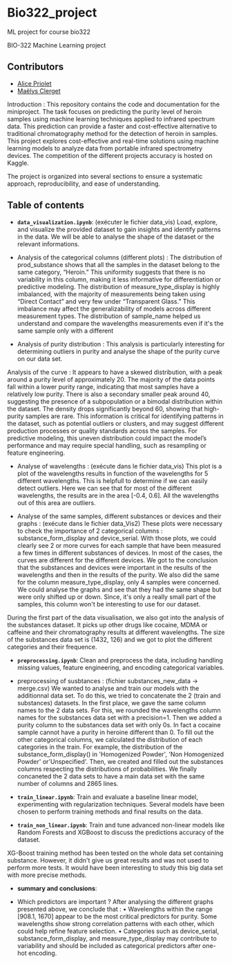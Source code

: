 # Bio322_project
ML project for course bio322

BIO-322 Machine Learning project 

## Contributors

- [Alice Priolet](https://github.com/alicepriolet)
- [Maëlys Clerget](https://github.com/maelysclerget)

Introduction : 
This repository contains the code and documentation for the miniproject. The task focuses on predicting the purity level of heroin samples using machine learning techniques applied to infrared spectrum data. This prediction can provide a faster and cost-effective alternative to traditional chromatography method for the detection of heroin in samples. This project explores cost-effective and real-time solutions using machine learning models to analyze data from portable infrared spectrometry devices. The competition of the different projects accuracy is hosted on Kaggle.

The project is organized into several sections to ensure a systematic approach, reproducibility, and ease of understanding.


## Table of contents 

- **`data_visualization.ipynb`**: 
(exécuter le fichier data_vis)
Load, explore, and visualize the provided dataset to gain insights and identify patterns in the data. We will be able to analyse the shape of the dataset or the relevant informations. 

- Analysis of the categorical columns (different plots) : 
The distribution of prod_substance shows that all the samples in the dataset belong to the same category, “Heroin.” This uniformity suggests that there is no variability in this column, making it less informative for differentiation or predictive modeling.
The distribution of measure_type_display is highly imbalanced, with the majority of measurements being taken using “Direct Contact” and very few under “Transparent Glass.” This imbalance may affect the generalizability of models across different measurement types.
The distribution of sample_name helped us understand and compare the wavelengths measurements even if it's the same sample only with a different 

- Analysis of purity distribution : 
This analysis is particularly interesting for determining outliers in purity and analyse the shape of the purity curve on our data set.

Analysis of the curve : It appears to have a skewed distribution, with a peak around a purity level of approximately 20. The majority of the data points fall within a lower purity range, indicating that most samples have a relatively low purity. There is also a secondary smaller peak around 40, suggesting the presence of a subpopulation or a bimodal distribution within the dataset.
The density drops significantly beyond 60, showing that high-purity samples are rare. This information is critical for identifying patterns in the dataset, such as potential outliers or clusters, and may suggest different production processes or quality standards across the samples. For predictive modeling, this uneven distribution could impact the model’s performance and may require special handling, such as resampling or feature engineering.

- Analyse of wavelengths : 
(exécute dans le fichier data_vis) 
This plot is a plot of the wavelengths results in function of the wavelengths for 5 different wavelengths. This is helpfull to determine if we can easily detect outliers. Here we can see that for most of the different wavelengths, the results are in the area [-0.4, 0.6]. All the wavelengths out of this area are outliers. 

- Analyse of the same samples, different substances or devices and their graphs : 
(exécute dans le fichier data_Vis2) 
These plots were necessary to check the importance of 2 categorical columns : substance_form_display and device_serial. With those plots, we could clearly see 2 or more curves for each sample that have been measured a few times in different substances of devices. In most of the cases, the curves are different for the different devices. We got to the conclusion that the substances and devices were important in the results of the wavelengths and then in the results of the purity. 
We also did the same for the column measure_type_display, only 4 samples were concerned. We could analyse the graphs and see that they had the same shape but were only shifted up or down. Since, it's only a really small part of the samples, this column won't be interesting to use for our dataset. 

During the first part of the data visualisation, we also got into the analysis of the substances dataset. It picks up other drugs like cocaine, MDMA or caffeine and their chromatography results at different wavelengths. The size of the substances data set is (1432, 126) and we got to plot the different categories and their frequence. 


- **`preprocessing.ipynb`**: 
Clean and preprocess the data, including handling missing values, feature engineering, and encoding categorical variables.


- preprocessing of susbtances : 
(fichier substances_new_data -> merge.csv)
We wanted to analyse and train our models with the additionnal data set. To do this, we tried to concatenate the 2 (train and substances) datasets. 
In the first place, we gave the same column names to the 2 data sets. For this, we rounded the wavelengths column names for the substances data set with a precision=1. Then we added a purity column to the substances data set with only 0s. In fact a cocaine sample cannot have a purity in heroine different than 0.
To fill out the other categorical columns, we calculated the distribution of each categories in the train. For example, the distribution of the substance_form_display() in 'Homogenized Powder', 'Non Homogenized Powder' or'Unspecified'. Then, we created and filled out the substances columns respecting the distributions of probabilities. 
We finally concaneted the 2 data sets to have a main data set with the same number of columns and 2865 lines.


- **`train_linear.ipynb`**: 
Train and evaluate a baseline linear model, experimenting with regularization techniques. Several models have been chosen to perform training methods and final results on the data. 

- **`train_non_linear.ipynb`**: 
Train and tune advanced non-linear models like Random Forests and XGBoost to discuss the predictions accuracy of the dataset.

XG-Boost training method has been tested on the whole data set containing substance. However, it didn't give us great results and was not used to perform more tests. It would have been interesting to study this big data set with more precise methods. 

- **summary and conclusions**: 

- Which predictors are important ?
After analysing the different graphs presented above, we conclude that : 
	•	Wavelengths within the range [908.1, 1670] appear to be the most critical predictors for purity. Some wavelengths show strong correlation patterns with each other, which could help refine feature selection.
	•	Categories such as device_serial, substance_form_display, and measure_type_display may contribute to variability and should be included as categorical predictors after one-hot encoding.







